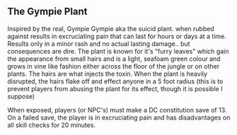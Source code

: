 ## The Gympie Plant

Inspired by the real, Gympie Gympie aka the suicid plant. when rubbed against results in excruciating pain that can last for hours or days at a time. Results only in a minor rash and no actual lasting damage.. but consequences are dire. The plant is known for it's "furry leaves" which gain the appearance from small hairs and is a light, seafoam green colour and grows in vine like fashion either across the floor of the jungle or on other plants. The hairs are what injects the toxin. When the plant is heavily disrupted, the hairs flake off and effect anyone in a 5 foot radius (this is to prevent players from abusing the plant for its effect, though it is possible I suppose)

When exposed, players (or NPC's) must make a DC constitution save of 13. On a failed save, the player is in excruciating pain and has disadvantages on all skill checks for 20 minutes.